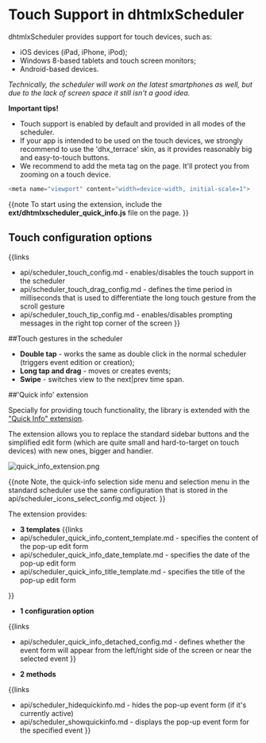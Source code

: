 Touch Support in dhtmlxScheduler 
==============

dhtmlxScheduler provides support for touch devices, such as:

- iOS devices (iPad, iPhone, iPod);
- Windows 8-based tablets and touch screen monitors;
- Android-based devices.

_Technically, the scheduler will work on the latest smartphones as well, but due to the lack of screen space it still isn't a good idea._

**Important tips!**


+ Touch support is enabled by default and provided in all modes of the scheduler.
+ If your app is intended to be used on the touch devices, we strongly recommend to use the 'dhx_terrace' skin, as it provides reasonably big and easy-to-touch buttons.
+ We recommend to add the meta tag on the page. It'll protect you from zooming on a touch device.
  
    
~~~js
<meta name="viewport" content="width=device-width, initial-scale=1">

~~~

{{note
To start using the extension, include the **ext/dhtmlxscheduler_quick_info.js** file on the page.
}}

## Touch configuration options 

{{links
- api/scheduler_touch_config.md - enables/disables the touch support in the scheduler
- api/scheduler_touch_drag_config.md - defines the time period in milliseconds that is used to differentiate the long touch gesture from the scroll gesture
- api/scheduler_touch_tip_config.md - enables/disables prompting messages in the right top corner of the screen
}}

##Touch gestures in the scheduler


- **Double tap** -  works the same as double click in the normal scheduler (triggers event edition or creation);
- **Long tap and drag**  - moves or creates events;
- **Swipe** - switches view to the next|prev time span.

##'Quick info' extension


Specially for providing touch functionality, the library is extended with the ["Quick Info" extension](extensions_list.md#quickinfo).

The extension allows you to replace the standard sidebar buttons and the simplified edit form 
(which are quite small and hard-to-target on touch devices) with new ones, bigger and handier.


![quick_info_extension.png](quick_info_extension.png)

{{note
Note, the quick-info selection side menu and selection menu in  the standard scheduler  use the same configuration that is stored in the api/scheduler_icons_select_config.md object.
}}


The extension provides:


- **3 templates** 
{{links
- api/scheduler_quick_info_content_template.md - specifies the content of the pop-up edit form
- api/scheduler_quick_info_date_template.md - specifies the date of the pop-up edit form
- api/scheduler_quick_info_title_template.md - specifies the title of the pop-up edit form

}}

- **1 configuration option**

{{links
- api/scheduler_quick_info_detached_config.md - defines whether the event form will appear from the left/right side of the screen or near the selected event
}}


- **2 methods** 

{{links
- api/scheduler_hidequickinfo.md - hides the pop-up event form (if it's currently active)
- api/scheduler_showquickinfo.md - displays the pop-up event form for the specified event
}}